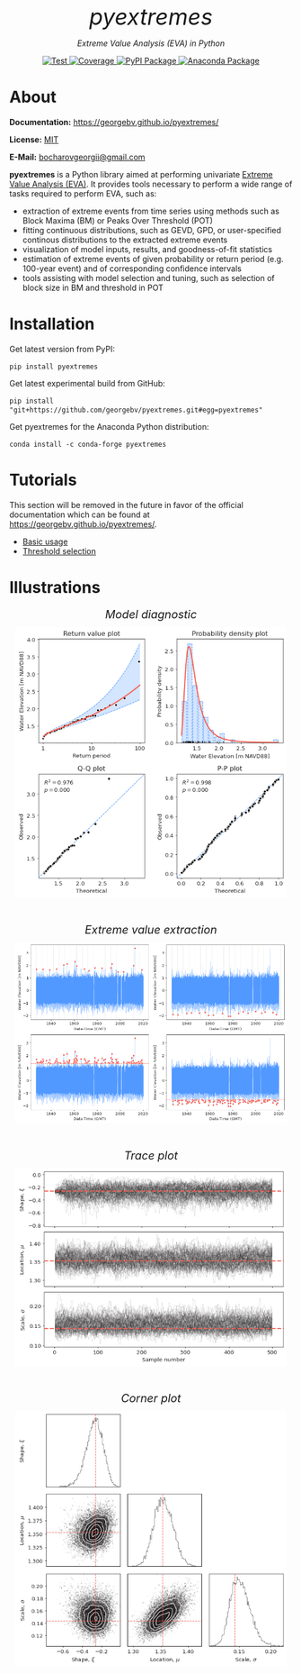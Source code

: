 <p align="center" style="font-size:40px; margin:0px 10px 0px 10px">
    <em>pyextremes</em>
</p>
<p align="center">
    <em>Extreme Value Analysis (EVA) in Python</em>
</p>
<p align="center">
<a href="https://github.com/georgebv/pyextremes/actions/workflows/test.yml" target="_blank">
    <img src="https://github.com/georgebv/pyextremes/actions/workflows/test.yml/badge.svg" alt="Test">
</a>
<a href="https://codecov.io/gh/georgebv/pyextremes" target="_blank">
    <img src="https://codecov.io/gh/georgebv/pyextremes/branch/master/graph/badge.svg" alt="Coverage">
</a>
<a href="https://pypi.org/project/pyextremes" target="_blank">
    <img src="https://badge.fury.io/py/pyextremes.svg" alt="PyPI Package">
</a>
<a href="https://anaconda.org/conda-forge/pyextremes" target="_blank">
    <img src="https://img.shields.io/conda/vn/conda-forge/pyextremes.svg" alt="Anaconda Package">
</a>
</p>

# About

**Documentation:** https://georgebv.github.io/pyextremes/

**License:** [MIT](https://opensource.org/licenses/MIT)

**E-Mail:** bocharovgeorgii@gmail.com

**pyextremes** is a Python library aimed at performing univariate
[Extreme Value Analysis (EVA)](https://en.wikipedia.org/wiki/Extreme_value_theory).
It provides tools necessary to perform a wide range of tasks required to
perform EVA, such as:

- extraction of extreme events from time series using methods such as
Block Maxima (BM) or Peaks Over Threshold (POT)
- fitting continuous distributions, such as GEVD, GPD, or user-specified
continous distributions to the extracted extreme events
- visualization of model inputs, results, and goodness-of-fit statistics
- estimation of extreme events of given probability or return period
(e.g. 100-year event) and of corresponding confidence intervals
- tools assisting with model selection and tuning, such as selection of
block size in BM and threshold in POT

# Installation

Get latest version from PyPI:

```shell
pip install pyextremes
```

Get latest experimental build from GitHub:

```shell
pip install "git+https://github.com/georgebv/pyextremes.git#egg=pyextremes"
```

Get pyextremes for the Anaconda Python distribution:

```shell
conda install -c conda-forge pyextremes
```

# Tutorials

This section will be removed in the future in favor of the official documentation
which can be found at https://georgebv.github.io/pyextremes/.

- [Basic usage](https://nbviewer.jupyter.org/github/georgebv/pyextremes-notebooks/blob/master/notebooks/EVA%20basic.ipynb)
- [Threshold selection](https://nbviewer.jupyter.org/github/georgebv/pyextremes-notebooks/blob/master/notebooks/tutorials/threshold%20selection.ipynb)

# Illustrations

<p align="center" style="font-size:20px; margin:10px 10px 0px 10px">
    <em>Model diagnostic</em>
</p>
<p align="center" style="font-size:20px; margin:10px 10px 40px 10px">
  <img src="https://raw.githubusercontent.com/georgebv/pyextremes-notebooks/master/notebooks/documentation/readme%20figures/diagnostic.png" alt="Diagnostic plot" width="600px">
</p>

<p align="center" style="font-size:20px; margin:10px 10px 0px 10px">
    <em>Extreme value extraction</em>
</p>
<p align="center" style="font-size:20px; margin:10px 10px 40px 10px">
  <img src="https://raw.githubusercontent.com/georgebv/pyextremes-notebooks/master/notebooks/documentation/readme%20figures/extremes.png" alt="Diagnostic plot" width="600px">
</p>

<p align="center" style="font-size:20px; margin:10px 10px 0px 10px">
    <em>Trace plot</em>
</p>
<p align="center" style="font-size:20px; margin:10px 10px 40px 10px">
  <img src="https://raw.githubusercontent.com/georgebv/pyextremes-notebooks/master/notebooks/documentation/readme%20figures/trace.png" alt="Diagnostic plot" width="600px">
</p>

<p align="center" style="font-size:20px; margin:10px 10px 0px 10px">
    <em>Corner plot</em>
</p>
<p align="center" style="font-size:20px; margin:10px 10px 40px 10px">
  <img src="https://raw.githubusercontent.com/georgebv/pyextremes-notebooks/master/notebooks/documentation/readme%20figures/corner.png" alt="Diagnostic plot" width="600px">
</p>
